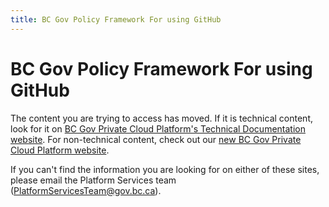 ```yaml
---
title: BC Gov Policy Framework For using GitHub
---
```


# BC Gov Policy Framework For using GitHub

The content you are trying to access has moved. If it is technical content, look for it on [BC Gov Private Cloud Platform's Technical Documentation website](https://beta-docs.developer.gov.bc.ca/). For non-technical content, check out our [new BC Gov Private Cloud Platform website](https://cloud.gov.bc.ca/private-cloud).

If you can't find the information you are looking for on either of these sites, please email the Platform Services team (<a href="mailto:PlatformServicesTeam@gov.bc.ca">PlatformServicesTeam@gov.bc.ca</a>).